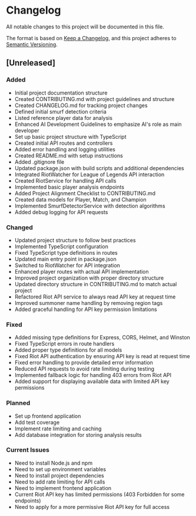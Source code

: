 # Changelog

All notable changes to this project will be documented in this file.

The format is based on [Keep a Changelog](https://keepachangelog.com/en/1.0.0/),
and this project adheres to [Semantic Versioning](https://semver.org/spec/v2.0.0.html).

## [Unreleased]

### Added
- Initial project documentation structure
- Created CONTRIBUTING.md with project guidelines and structure
- Created CHANGELOG.md for tracking project changes
- Defined initial smurf detection criteria
- Listed reference player data for analysis
- Enhanced AI Development Guidelines to emphasize AI's role as main developer
- Set up basic project structure with TypeScript
- Created initial API routes and controllers
- Added error handling and logging utilities
- Created README.md with setup instructions
- Added .gitignore file
- Updated package.json with build scripts and additional dependencies
- Integrated RiotWatcher for League of Legends API interaction
- Created RiotService for handling API calls
- Implemented basic player analysis endpoints
- Added Project Alignment Checklist to CONTRIBUTING.md
- Created data models for Player, Match, and Champion
- Implemented SmurfDetectorService with detection algorithms
- Added debug logging for API requests

### Changed
- Updated project structure to follow best practices
- Implemented TypeScript configuration
- Fixed TypeScript type definitions in routes
- Updated main entry point in package.json
- Switched to RiotWatcher for API integration
- Enhanced player routes with actual API implementation
- Improved project organization with proper directory structure
- Updated directory structure in CONTRIBUTING.md to match actual project
- Refactored Riot API service to always read API key at request time
- Improved summoner name handling by removing region tags
- Added graceful handling for API key permission limitations

### Fixed
- Added missing type definitions for Express, CORS, Helmet, and Winston
- Fixed TypeScript errors in route handlers
- Added proper type definitions for all models
- Fixed Riot API authentication by ensuring API key is read at request time
- Fixed error handling to provide detailed error information
- Reduced API requests to avoid rate limiting during testing
- Implemented fallback logic for handling 403 errors from Riot API
- Added support for displaying available data with limited API key permissions

### Planned
- Set up frontend application
- Add test coverage
- Implement rate limiting and caching
- Add database integration for storing analysis results

### Current Issues
- Need to install Node.js and npm
- Need to set up environment variables
- Need to install project dependencies
- Need to add rate limiting for API calls
- Need to implement frontend application 
- Current Riot API key has limited permissions (403 Forbidden for some endpoints)
- Need to apply for a more permissive Riot API key for full access 